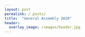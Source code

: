 ```yaml
---
layout: post
permalink: /_posts/
title:  "General Assembly 2020"
header:
  overlay_image: /images/header.jpg
---
```


<img src="{{ site.url }}{{ site.baseurl }}/images/news/GA042020.png" alt="" class="full">



